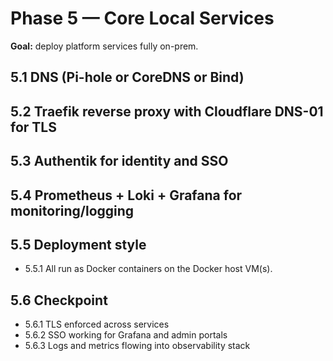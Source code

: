 # Phase 5 — Core Local Services
**Goal:** deploy platform services fully on-prem.

## 5.1 DNS (Pi-hole or CoreDNS or Bind)
## 5.2 Traefik reverse proxy with Cloudflare DNS-01 for TLS
## 5.3 Authentik for identity and SSO
## 5.4 Prometheus + Loki + Grafana for monitoring/logging
## 5.5 Deployment style
- 5.5.1 All run as Docker containers on the Docker host VM(s).

## 5.6 Checkpoint
- 5.6.1 TLS enforced across services
- 5.6.2 SSO working for Grafana and admin portals
- 5.6.3 Logs and metrics flowing into observability stack

